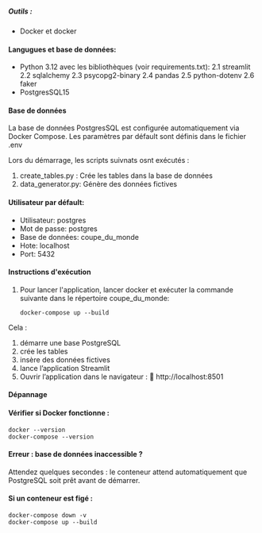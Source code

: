 ##### Outils :

* Docker et docker

#### Langugues et base de données:

* Python 3.12 avec les bibliothèques (voir requirements.txt):
  2.1 streamlit
  2.2 sqlalchemy
  2.3 psycopg2-binary
  2.4 pandas
  2.5 python-dotenv
  2.6 faker
* PostgresSQL15

#### Base de données

La base de données PostgresSQL est configurée automatiquement via Docker Compose. Les paramètres par défault sont définis dans le fichier .env

Lors du démarrage, les scripts suivnats osnt exécutés :

1. create_tables.py : Crée les tables dans la base de données
2. data_generator.py: Génère des données fictives

#### Utilisateur par défault:

* Utilisateur: postgres
* Mot de passe: postgres
* Base de données: coupe_du_monde
* Hote: localhost
* Port: 5432

#### Instructions d'exécution

1. Pour lancer l'application, lancer docker et exécuter la commande suivante dans le répertoire coupe_du_monde:

   ```
   docker-compose up --build 
   ```

Cela :

1. démarre une base PostgreSQL
2. crée les tables
3. insère des données fictives
4. lance l’application Streamlit
5. Ouvrir l’application dans le navigateur :
   📍 http://localhost:8501

#### Dépannage

#### Vérifier si Docker fonctionne :

````
docker --version
docker-compose --version
````

#### Erreur : base de données inaccessible ?

Attendez quelques secondes : le conteneur attend automatiquement que PostgreSQL soit prêt avant de démarrer.

#### Si un conteneur est figé :

````
docker-compose down -v 
docker-compose up --build
````
